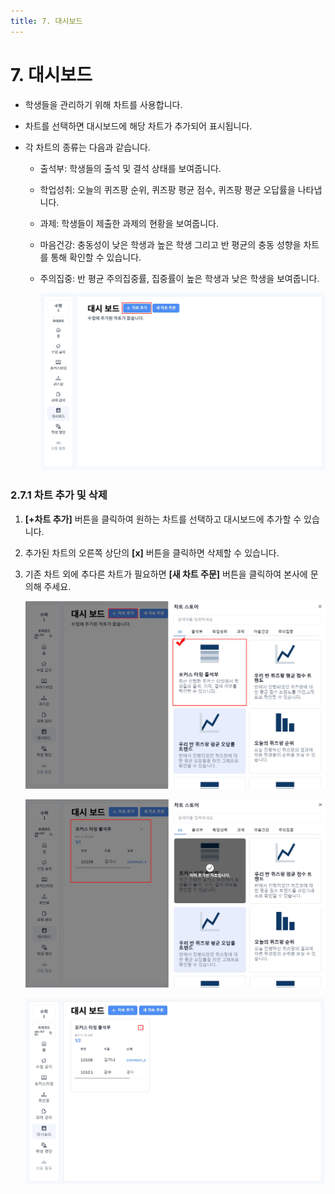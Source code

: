 ```yaml
---
title: 7. 대시보드
---
```


# 7. 대시보드

- 학생들을 관리하기 위해 차트를 사용합니다.
- 차트를 선택하면 대시보드에 해당 차트가 추가되어 표시됩니다.
- 각 차트의 종류는 다음과 같습니다.

  - 출석부: 학생들의 출석 및 결석 상태를 보여줍니다.
  - 학업성취: 오늘의 퀴즈팡 순위, 퀴즈팡 평균 점수, 퀴즈팡 평균 오답률을 나타냅니다.
  - 과제: 학생들이 제출한 과제의 현황을 보여줍니다.
  - 마음건강: 충동성이 낮은 학생과 높은 학생 그리고 반 평균의 충동 성향을 차트를 통해 확인할 수 있습니다.
  - 주의집중: 반 평균 주의집중률, 집중률이 높은 학생과 낮은 학생을 보여줍니다.

    ![](/img/tcher_2-7_01.jpg)

### 2.7.1 차트 추가 및 삭제

1. **\[+차트 추가]** 버튼을 클릭하여 원하는 차트를 선택하고 대시보드에 추가할 수 있습니다.
2. 추가된 차트의 오른쪽 상단의 **\[x]** 버튼을 클릭하면 삭제할 수 있습니다.
3. 기존 차트 외에 추다른 차트가 필요하면 **\[새 차트 주문]** 버튼을 클릭하여 본사에 문의해 주세요.

   ![](/img/teacher_2-7-1_01.jpg)

   ![](/img/teacher_2-7-1_02.jpg)

   ![](/img/teacher_2-7-1_03.jpg)
